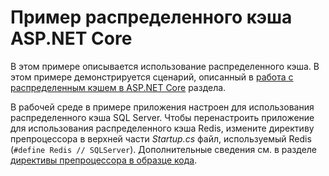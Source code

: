 # <a name="aspnet-core-distributed-cache-sample"></a>Пример распределенного кэша ASP.NET Core

В этом примере описывается использование распределенного кэша. В этом примере демонстрируется сценарий, описанный в [работа с распределенным кэшем в ASP.NET Core](https://docs.microsoft.com/aspnet/core/performance/caching/distributed) раздела.

В рабочей среде в примере приложения настроен для использования распределенного кэша SQL Server. Чтобы перенастроить приложение для использования распределенного кэша Redis, измените директиву препроцессора в верхней части *Startup.cs* файл, используемый Redis (`#define Redis // SQLServer`). Дополнительные сведения см. в разделе [директивы препроцессора в образце кода](https://docs.microsoft.com/aspnet/core/#preprocessor-directives-in-sample-code).
